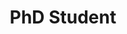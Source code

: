 ---
name: Ruyuan Wan
website: https://ruyuanwan.github.io/
image: /assets/people/ruyuan.png
role: Graduate Student
title: PhD Student
---
